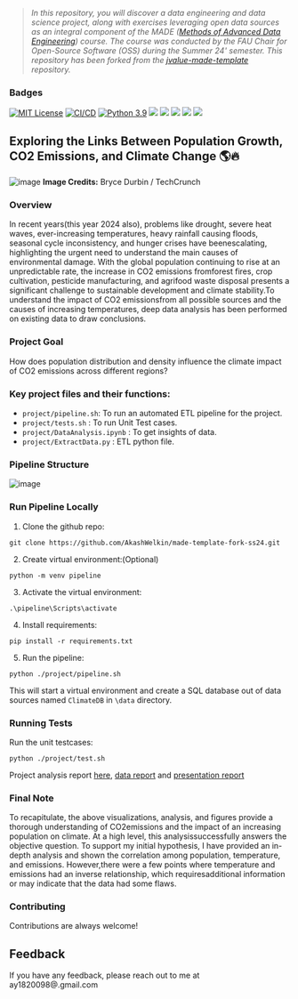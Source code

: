 > *In this repository, you will discover a data engineering and data science project, along with exercises leveraging open data sources as an integral component of the MADE ([Methods of Advanced Data Engineering](https://oss.cs.fau.de/teaching/specific/saki/)) course. The course was conducted by the FAU Chair for Open-Source Software (OSS) during the Summer 24' semester. This repository has been forked from the [jvalue-made-template](https://github.com/jvalue/made-template) repository.*

### Badges

[![MIT License](https://img.shields.io/badge/License-MIT-green.svg)](https://choosealicense.com/licenses/mit/)
[![CI/CD](https://github.com/AkashWelkin/made-template-fork-ss24/actions/workflows/project-workflow-check.yml/badge.svg)](https://github.com/AkashWelkin/made-template-fork-ss24/actions/workflows/project-workflow-check.yml)
[![Python 3.9](https://img.shields.io/badge/python-3.9-blue.svg)](https://www.python.org/downloads/release/python-390/)
![](https://byob.yarr.is/AkashWelkin/made-template-fork-ss24/score_ex1) ![](https://byob.yarr.is/AkashWelkin/made-template-fork-ss24/score_ex2) ![](https://byob.yarr.is/AkashWelkin/made-template-fork-ss24/score_ex3) ![](https://byob.yarr.is/AkashWelkin/made-template-fork-ss24/score_ex4) ![](https://byob.yarr.is/AkashWelkin/made-template-fork-ss24/score_ex5)

## Exploring the Links Between Population Growth, CO2 Emissions, and Climate Change 🌎🔥
![image](https://github.com/AkashWelkin/made-template-fork-ss24/assets/32175280/c3d8beaa-40d2-4816-9b9a-69b89c48e2df) <b>Image Credits:</b> Bryce Durbin / TechCrunch

### Overview
In recent years(this year 2024 also), problems like drought, severe heat waves, ever-increasing temperatures, heavy rainfall causing floods, seasonal cycle inconsistency, and hunger crises have beenescalating, highlighting the urgent need to understand the main causes of environmental damage. With the global population continuing to rise at an unpredictable rate, the increase in CO2 emissions fromforest fires, crop cultivation, pesticide manufacturing, and agrifood waste disposal presents a significant challenge to sustainable development and climate stability.To understand the impact of CO2 emissionsfrom all possible sources and the causes of increasing temperatures, deep data analysis has been performed on existing data to draw conclusions.

### Project Goal
How does population distribution and density influence the climate impact of CO2 emissions across different regions?

### Key project files and their functions:

- `project/pipeline.sh`: To run an automated ETL pipeline for the project.
- `project/tests.sh` : To run Unit Test cases.
- `project/DataAnalysis.ipynb` : To get insights of data.
- `project/ExtractData.py` : ETL python file.

### Pipeline Structure
![image](https://github.com/AkashWelkin/made-template-fork-ss24/assets/32175280/84b26bb9-1694-4352-97d1-7f51df1311b5)

### Run Pipeline Locally
1. Clone the github repo:
```
git clone https://github.com/AkashWelkin/made-template-fork-ss24.git
```
2. Create virtual environment:(Optional)
```
python -m venv pipeline
```
3. Activate the virtual environment:
```
.\pipeline\Scripts\activate
```
4. Install requirements:
```
pip install -r requirements.txt
```
5. Run the pipeline:
```
python ./project/pipeline.sh
```
This will start a virtual environment and create a SQL database out of data sources named `ClimateDB` in `\data` directory.

### Running Tests
Run the unit testcases:
```
python ./project/test.sh
```

Project analysis report [here](/project/analysis-report.pdf), [data report](/project/data-report.pdf) and [presentation report](/project/presentation-video.md)

### Final Note
To recapitulate, the above visualizations, analysis, and figures provide a thorough understanding of CO2emissions and the impact of an increasing population on climate. At a high level, this analysissuccessfully answers the objective question. To support my initial hypothesis, I have provided an in-depth analysis and shown the correlation among population, temperature, and emissions. However,there were a few points where temperature and emissions had an inverse relationship, which requiresadditional information or may indicate that the data had some flaws.

### Contributing

Contributions are always welcome!

## Feedback

If you have any feedback, please reach out to me at ay1820098@.gmail.com






